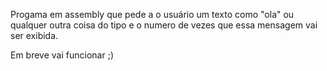  Progama em assembly que pede a o 
usuário um texto como "ola" ou qualquer outra coisa do tipo
e o numero de vezes que essa mensagem vai ser exibida.

 Em breve vai funcionar ;)
